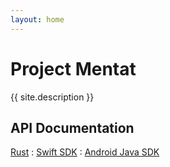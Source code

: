 ```yaml
---
layout: home
---
```


# Project Mentat

{{ site.description }}

## API Documentation

[Rust](/apis/rust/0.7.0/mentat/index.html)
: [Swift SDK](/apis/swift/0.1/Classes/Mentat.html)
: [Android Java SDK](/apis/java/0.1/index.html)
